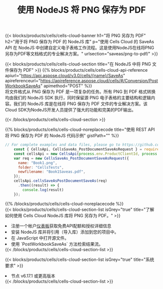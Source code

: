 ﻿---
title: 使用 NodeJS 将 PNG 保存为 PDF
description: 利用Aspose.Cells Cloud SDK for NodeJS将PNG格式文件保存为PDF格式文件。
kwords: Excel, Save PNG as PDF, REST, NodeJS
howto: How to save PNG as PDF using Aspose.Cells Cloud NodeJS library.
---
{{< blocks/products/cells/cells-cloud-banner h1="将 PNG 另存为 PDF" h2="用于将 PNG 保存为 PDF 的 NodeJS 库" p="使用 Cells Cloud 的 SaveAs API 在 NodeJS 中创建自定义电子表格工作流程。这是使用NodeJS在线将PNG另存为PDF等文档格式的专业解决方案。" urlsection="saveas/png-to-pdf/" >}}

{{< blocks/products/cells/cells-cloud-section title="在 NodeJS 中将 PNG 文件保存为 PDF" >}}
{{% blocks/products/cells/cells-cloud-api-reference apiurl="https://api.aspose.cloud/v3.0/cells/{name}/SaveAs" apireferenceurl="https://apireference.aspose.cloud/cells/#/Conversion/PostWorkbookSaveAs" apimethod="POST" %}}
<br/>
将文件格式从 PNG 保存为 PDF 是一项复杂的任务。所有 PNG 到 PDF 格式转换均由我们的 NodeJS SDK 执行，同时保留源 PNG 电子表格的主要结构和逻辑内容。我们的 NodeJS 库是在线将 PNG 保存为 PDF 文件的专业解决方案。该Cloud SDK为NodeJS开发人员提供了强大的功能和完美的PDF输出。

{{< /blocks/products/cells/cells-cloud-section >}}

{{% blocks/products/cells/cells-cloud-noreplacecode title="使用 REST API 将 PNG 保存为 PDF 的 NodeJS 代码示例" gistPath="" %}}
  
```js
// For complete examples and data files, please go to https://github.com/aspose-cells-cloud/aspose-cells-cloud-node/
    const { CellsApi, CellsSaveAs_PostDocumentSaveAsRequest } = require("asposecellscloud");
    const cellsApi = new CellsApi(process.env.ProductClientId, process.env.ProductClientSecret);
    var req = new CellsSaveAs_PostDocumentSaveAsRequest({
      name: "Book1.png",
      folder: "CellsTests",
      newfilename: "Book1Saveas.pdf",
    });
    cellsApi.cellsSaveAsPostDocumentSaveAs(req)
      .then((result) => {
        console.log(result)
    });
```
  
{{% /blocks/products/cells/cells-cloud-noreplacecode %}}
<br/>
{{< blocks/products/cells/cells-cloud-section-list isGrey="true" title="了解如何使用 Cells Cloud NodeJS 库将 PNG 另存为 PDF。" >}}
<li>注册一个帐户<a href="https://dashboard.aspose.cloud/">仪表板</a>获取免费API配额和授权详细信息</li>
<li>安装 NodeJS 库并将引用（导入库）添加到您的项目中。</li>
<li>在 JavaScript 中打开源文件。</li>
<li>使用 `PostWorkbookSaveAs` 方法检索结果流。</li>
{{< /blocks/products/cells/cells-cloud-section-list >}}

{{< blocks/products/cells/cells-cloud-section-list isGrey="true" title="系统要求" >}}
<li>节点 v6.17.1 或更高版本</li>
{{< /blocks/products/cells/cells-cloud-section-list >}}
